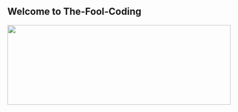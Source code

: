 ## Welcome to The-Fool-Coding 
 <div>
  <a href="https://github.com/The-Fool-Coding">
  <img height="180em" width="100%" src="https://github-readme-stats.vercel.app/api?username=The-Fool-Coding&show_icons=true&theme=tokyonight&include_all_commits=true&count_private=true"/>
  <!-- <img height="180em" width="100%" src="https://github-readme-stats.vercel.app/api/top-langs/?username=The-Fool-Coding&layout=compact&langs_count=7&theme=tokyonight"/> -->
</div>
<div style="display: inline_block"><br>
  <!--<img align="center" alt="Rafa-Csharp" height="30" width="40" src="https://raw.githubusercontent.com/devicons/devicon/master/icons/csharp/csharp-original.svg">
  <img align="center" alt="Rafa-J" height="30" width="40" src="https://raw.githubusercontent.com/devicons/devicon/master/icons/java/java-plain.svg">
  <img align="center" alt="Rafa-HTML" height="30" width="40" src="https://raw.githubusercontent.com/devicons/devicon/master/icons/html5/html5-original.svg">
  <img align="center" alt="Rafa-CSS" height="30" width="40" src="https://raw.githubusercontent.com/devicons/devicon/master/icons/css3/css3-original.svg">
  <img align="center" alt="Rafa-Ts" height="30" width="40" src="https://raw.githubusercontent.com/devicons/devicon/master/icons/typescript/typescript-plain.svg">
-->
</div>
 
<!--
<div> 
 
  <a href="https://www.instagram.com/The-Fool-Coding/" target="_blank"><img src="https://img.shields.io/badge/-Instagram-%23E4405F?style=for-the-badge&logo=instagram&logoColor=white" target="_blank"></a>
  <a href = "mailto:The-Fool-Coding@gmail.com"><img src="https://img.shields.io/badge/-Gmail-%23333?style=for-the-badge&logo=gmail&logoColor=white" target="_blank"></a>
  <a href="https://www.linkedin.com/in/gsguimarães/" target="_blank"><img src="https://img.shields.io/badge/-LinkedIn-%230077B5?style=for-the-badge&logo=linkedin&logoColor=white" target="_blank"></a> 
</div>
-->